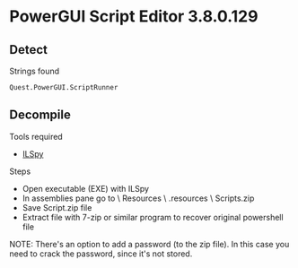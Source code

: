 # PowerGUI Script Editor 3.8.0.129

## Detect

Strings found
```
Quest.PowerGUI.ScriptRunner
```

## Decompile

Tools required
 - [ILSpy](https://github.com/icsharpcode/ILSpy/releases)

Steps
 - Open executable (EXE) with ILSpy
 - In assemblies pane go to <executable name> \ Resources \ <executable name>.resources \ Scripts.zip
 - Save Script.zip file 
 - Extract file with 7-zip or similar program to recover original powershell file
 
 
 
 NOTE: There's an option to add a password (to the zip file). In this case you need to crack the password, since it's not stored.
 
